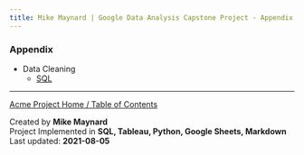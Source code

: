 ```yaml
---
title: Mike Maynard | Google Data Analysis Capstone Project - Appendix
---
```


### Appendix

* Data Cleaning
  * [SQL](clean/clean_vehicles_sql.html)









---
[Acme Project Home / Table of Contents](./)

Created by **Mike Maynard**<BR>
Project Implemented in **SQL, Tableau, Python, Google Sheets, Markdown**<BR>
Last updated:  **2021-08-05**

